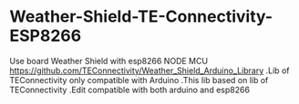 # Weather-Shield-TE-Connectivity-ESP8266
Use board Weather Shield with esp8266 NODE MCU
https://github.com/TEConnectivity/Weather_Shield_Arduino_Library
.Lib of TEConnectivity only compatible with Arduino
.This lib based on lib of TEConnectivity
.Edit compatible with both arduino and esp8266

